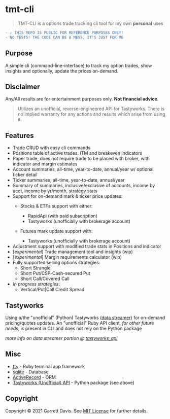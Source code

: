 # tmt-cli

> TMT-CLI is a options trade tracking cli tool for my own **personal** uses
```diff
- ⚠ THIS REPO IS PUBLIC FOR REFERENCE PURPOSES ONLY!
- NO TESTS! THE CODE CAN BE A MESS. IT'S JUST FOR ME
```

## Purpose
A simple cli (command-line-interface) to track my option trades, show insights and optionally, update the prices on-demand.

## Disclaimer
Any/All results are for entertainment purposes only. **Not financial advice**.

> Utilizes an unofficial, reverse-engineered API for Tastyworks. There is no implied warranty for any actions and results which arise from using it.

## Features
* Trade CRUD with easy cli commands
* Positions table of active trades. ITM and breakeven indicators
* Paper trade, does not require trade to be placed with broker, with indicator and margin estimates
* Account summaries, all-time, year-to-date, annual/year w/ optional ticker detail
* Ticker summaries, all-time, year-to-date, annual/year
* Summary of summaries, inclusive/exclusive of accounts, income by acct, income by yr/month, strategy stats
* Support for on-demand mark & ticker price updates:
    * Stocks & ETFs support with either:
        * RapidApi (with paid subscription)
        * Tastyworks (unofficially with brokerage account)

    * Futures mark update support with:
        * Tastyworks (unofficially with brokerage account)
* Adjustment support with modified trade stats in Positions and indicator
* [_experimental_] Trade management tool and insights (wip)
* [_experimental_] Margin requirements calculator (wip)
* Fully supported selling options strategies:
    * Short Strangle
    * Short Put/CSP-Cash-secured Put
    * Short Call/Covered Call
* _In progress strategies_:
    * Vertical/Put|Call Credit Spread


## Tastyworks

Using a/the "unofficial" (Python) Tastyworks ([data streamer](https://github.com/boyan-soubachov/tastyworks_api)) for on-demand pricing/quotes updates. An "unofficial" Ruby API client, _for other future needs_, is present in CLI and does not rely on the Python package

_more info on data streamer portion @ [tastyworks_api](https://github.com/boyan-soubachov/tastyworks_api)_


## Misc
* [tty](https://ttytoolkit.org/) - Ruby terminal app framework
* [sqlite](https://www.sqlite.org/index.html) - Database
* [ActiveRecord](https://github.com/rails/rails/tree/main/activerecord) - ORM
* [Tastyworks (Unofficial) API](https://github.com/boyan-soubachov/tastyworks_api) - Python package (see above)


## Copyright

Copyright © 2021 Garrett Davis. See [MIT License](LICENSE.txt) for further details.
